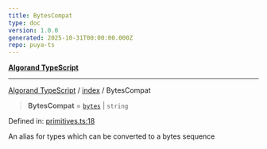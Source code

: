 ```yaml
---
title: BytesCompat
type: doc
version: 1.0.0
generated: 2025-10-31T00:00:00.000Z
repo: puya-ts
---
```


[**Algorand TypeScript**](/reference/algorand-typescript/api/readme/)

---

[Algorand TypeScript](docs/_md/modules) / [index](docs/_md/index/README) / BytesCompat

> **BytesCompat** = [`bytes`](bytes) \| `string`

Defined in: [primitives.ts:18](https://github.com/algorandfoundation/puya-ts/blob/main/packages/algo-ts/src/primitives.ts#L18)

An alias for types which can be converted to a bytes sequence
